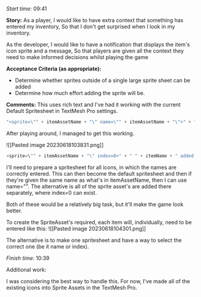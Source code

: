 
*Start time:* 09:41

**Story:** 
As a player, I would like to have extra context that something has entered my inventory,
So that I don't get surprised when I look in my inventory.

As the developer, I would like to have a notification that displays the item's icon sprite and a message,
So that players are given all the context they need to make informed decisions whilst playing the game

**Acceptance Criteria (as appropriate):**
- Determine whether sprites outside of a single large sprite sheet can be added
- Determine how much effort adding the sprite will be.

**Comments:** 
This uses rich text and I've had it working with the current Default Spritesheet in TextMesh Pro settings.

```c#
"<sprite=\"" + itemAssetName + "\" name=\"" + itemAssetName + "\">" + " " + itemName + " added to inventory.";
```

After playing around, I managed to get this working.

![[Pasted image 20230618103831.png]]

```c#
<sprite=\"" + itemAssetName + "\" index=0>" + " " + itemName + " added to inventory."
```

I'll need to prepare a spritesheet for all icons, in which the names are correctly entered. This can then become the default spritesheet and then if they're given the same name as what's in itemAssetName, then I can use name="". The alternative is all of the sprite asset's are added there separately, where index=0 can exist.

Both of these would be a relatively big task, but it'll make the game look better.

To create the SpriteAsset's required, each item will, individually, need to be entered like this: ![[Pasted image 20230618104301.png]]

The alternative is to make one spritesheet and have a way to select the correct one (be it name or index).

*Finish time:* 10:39

Additional work:

I was considering the best way to handle this. For now, I've made all of the existing icons into Sprite Assets in the TextMesh Pro.